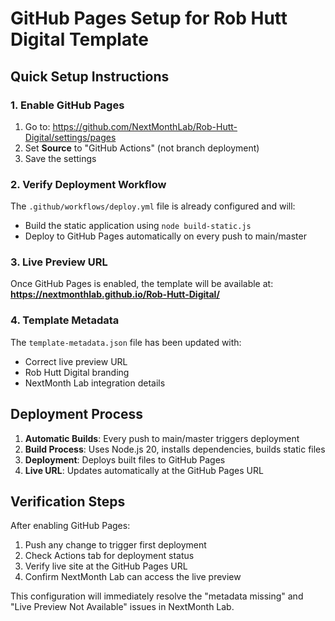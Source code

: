 # GitHub Pages Setup for Rob Hutt Digital Template

## Quick Setup Instructions

### 1. Enable GitHub Pages
1. Go to: https://github.com/NextMonthLab/Rob-Hutt-Digital/settings/pages
2. Set **Source** to "GitHub Actions" (not branch deployment)
3. Save the settings

### 2. Verify Deployment Workflow
The `.github/workflows/deploy.yml` file is already configured and will:
- Build the static application using `node build-static.js`
- Deploy to GitHub Pages automatically on every push to main/master

### 3. Live Preview URL
Once GitHub Pages is enabled, the template will be available at:
**https://nextmonthlab.github.io/Rob-Hutt-Digital/**

### 4. Template Metadata
The `template-metadata.json` file has been updated with:
- Correct live preview URL
- Rob Hutt Digital branding
- NextMonth Lab integration details

## Deployment Process

1. **Automatic Builds**: Every push to main/master triggers deployment
2. **Build Process**: Uses Node.js 20, installs dependencies, builds static files
3. **Deployment**: Deploys built files to GitHub Pages
4. **Live URL**: Updates automatically at the GitHub Pages URL

## Verification Steps

After enabling GitHub Pages:
1. Push any change to trigger first deployment
2. Check Actions tab for deployment status
3. Verify live site at the GitHub Pages URL
4. Confirm NextMonth Lab can access the live preview

This configuration will immediately resolve the "metadata missing" and "Live Preview Not Available" issues in NextMonth Lab.